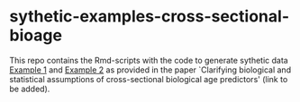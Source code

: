 # sythetic-examples-cross-sectional-bioage
This repo contains the Rmd-scripts with the code to generate sythetic data [Example 1](Example1.md) and [Example 2](Example1.md) as provided in the paper `Clarifying biological and statistical assumptions of cross-sectional biological age predictors' (link to be added).
